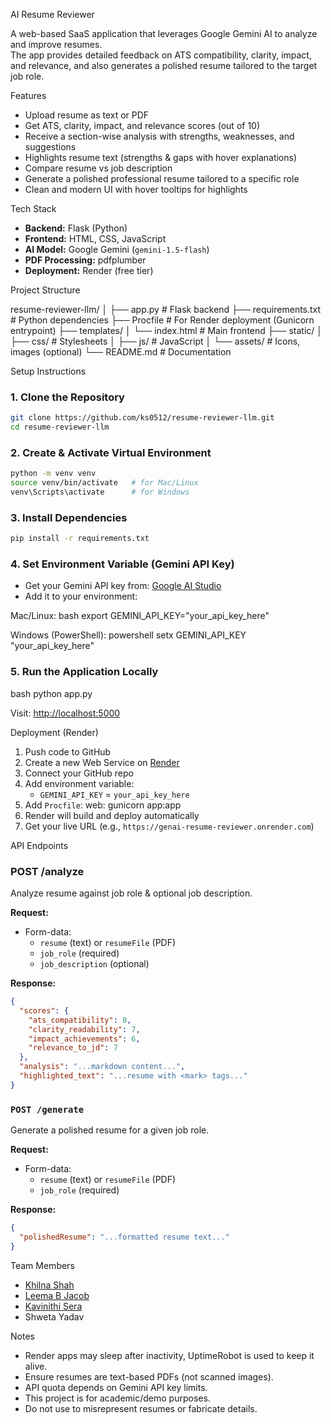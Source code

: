 AI Resume Reviewer

A web-based SaaS application that leverages Google Gemini AI to analyze and improve resumes.  
The app provides detailed feedback on ATS compatibility, clarity, impact, and relevance, and also generates a polished resume tailored to the target job role.

Features

- Upload resume as text or PDF
- Get ATS, clarity, impact, and relevance scores (out of 10)
- Receive a section-wise analysis with strengths, weaknesses, and suggestions
- Highlights resume text (strengths & gaps with hover explanations)
- Compare resume vs job description
- Generate a polished professional resume tailored to a specific role
- Clean and modern UI with hover tooltips for highlights

Tech Stack

- **Backend:** Flask (Python)
- **Frontend:** HTML, CSS, JavaScript
- **AI Model:** Google Gemini (`gemini-1.5-flash`)
- **PDF Processing:** pdfplumber
- **Deployment:** Render (free tier)

Project Structure

resume-reviewer-llm/
│
├── app.py                # Flask backend
├── requirements.txt      # Python dependencies
├── Procfile              # For Render deployment (Gunicorn entrypoint)
├── templates/
│   └── index.html        # Main frontend
├── static/
│   ├── css/              # Stylesheets
│   ├── js/               # JavaScript
│   └── assets/           # Icons, images (optional)
└── README.md             # Documentation

Setup Instructions

### 1. Clone the Repository
```bash
git clone https://github.com/ks0512/resume-reviewer-llm.git
cd resume-reviewer-llm
```

### 2. Create & Activate Virtual Environment
```bash
python -m venv venv
source venv/bin/activate   # for Mac/Linux
venv\Scripts\activate      # for Windows
```

### 3. Install Dependencies
```bash
pip install -r requirements.txt
```

### 4. Set Environment Variable (Gemini API Key)
- Get your Gemini API key from: [Google AI Studio](https://aistudio.google.com)  
- Add it to your environment:

Mac/Linux:
bash
export GEMINI_API_KEY="your_api_key_here"

Windows (PowerShell):
powershell
setx GEMINI_API_KEY "your_api_key_here"


### 5. Run the Application Locally
bash
python app.py

Visit: [http://localhost:5000](http://localhost:5000)

Deployment (Render)

1. Push code to GitHub
2. Create a new Web Service on [Render](https://render.com)
3. Connect your GitHub repo
4. Add environment variable:
   - `GEMINI_API_KEY` = `your_api_key_here`
5. Add `Procfile`:
      web: gunicorn app:app
6. Render will build and deploy automatically
7. Get your live URL (e.g., `https://genai-resume-reviewer.onrender.com`)

API Endpoints

### POST /analyze
Analyze resume against job role & optional job description.

**Request:**
- Form-data:
  - `resume` (text) or `resumeFile` (PDF)
  - `job_role` (required)
  - `job_description` (optional)

**Response:**
```json
{
  "scores": {
    "ats_compatibility": 8,
    "clarity_readability": 7,
    "impact_achievements": 6,
    "relevance_to_jd": 7
  },
  "analysis": "...markdown content...",
  "highlighted_text": "...resume with <mark> tags..."
}
```
### `POST /generate`
Generate a polished resume for a given job role.

**Request:**
- Form-data:
  - `resume` (text) or `resumeFile` (PDF)
  - `job_role` (required)

**Response:**
```json
{
  "polishedResume": "...formatted resume text..."
}
```

Team Members

- [Khilna Shah](https://github.com/ks0512)  
- [Leema B Jacob](https://github.com/leemzz) 
- [Kavinithi Sera](https://github.com/kavinithi-sera) 
- Shweta Yadav

Notes

- Render apps may sleep after inactivity, UptimeRobot is used to keep it alive.  
- Ensure resumes are text-based PDFs (not scanned images).  
- API quota depends on Gemini API key limits.
- This project is for academic/demo purposes.  
- Do not use to misrepresent resumes or fabricate details.
